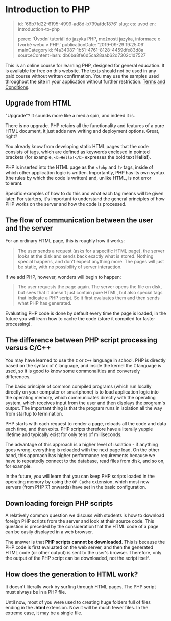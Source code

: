 Introduction to PHP
===================

> id: '66b7fd22-6195-4999-ad8d-b799afdc1876'
> slug:
> 	cs: uvod
> 	en: introduction-to-php
> 
> perex: 'Úvodní tutoriál do jazyka PHP, možnosti jazyka, informace o tvorbě webu v PHP.'
> publicationDate: '2019-09-29 19:25:06'
> mainCategoryId: f4a34087-1b51-4761-8128-4459dfe83d8a
> sourceContentHash: db6ba8fe6d5ca28aab62d7302c1d7527

This is an online course for learning PHP, designed for general education. It is available for free on this website. The texts should not be used in any paid course without written confirmation. You may use the samples used throughout the site in your application without further restriction. [Terms and Conditions](https://baraja.cz/vseobecne-obchodni-podminky).

Upgrade from HTML
--------------

"Upgrade"? It sounds more like a media spin, and indeed it is.

There is no upgrade. PHP retains all the functionality and features of a pure HTML document, it just adds new writing and deployment options. Great, right?

You already know from developing static HTML pages that the code consists of tags, which are defined as keywords enclosed in pointed brackets (for example, `<b>Hello!</b>` expresses the bold text **Hello!**).

PHP is inserted into the HTML page as the `<?php` and `?>` tags, inside of which other application logic is written. Importantly, PHP has its own syntax (the rules by which the code is written) and, unlike HTML, is not error tolerant.

Specific examples of how to do this and what each tag means will be given later. For starters, it's important to understand the general principles of how PHP works on the server and how the code is processed.

The flow of communication between the user and the server
---------------------------------------

For an ordinary HTML page, this is roughly how it works:

> The user sends a request (asks for a specific HTML page), the server looks at the disk and sends back exactly what is stored. Nothing special happens, and don't expect anything more. The pages will just be static, with no possibility of server interaction.

If we add PHP, however, wonders will begin to happen:

> The user requests the page again. The server opens the file on disk, but sees that it doesn't just contain pure HTML, but also special tags that indicate a PHP script. So it first evaluates them and then sends what PHP has generated.

Evaluating PHP code is done by default every time the page is loaded, in the future you will learn how to cache the code (store it compiled for faster processing).

The difference between PHP script processing versus C/C++
------------------------------------------

You may have learned to use the `C` or `C++` language in school. PHP is directly based on the syntax of `C` language, and inside the kernel the `C` language is used, so it is good to know some commonalities and conversely differences.

The basic principle of common compiled programs (which run locally directly on your computer or smartphone) is to load application logic into the operating memory, which communicates directly with the operating system, which receives input from the user and then displays the program's output. The important thing is that the program runs in isolation all the way from startup to termination.

PHP starts with each request to render a page, reloads all the code and data each time, and then exits. PHP scripts therefore have a literally yuppie lifetime and typically exist for only tens of milliseconds.

The advantage of this approach is a higher level of isolation - if anything goes wrong, everything is reloaded with the next page load. On the other hand, this approach has higher performance requirements because we have to repeatedly connect to the database, read files from disk, and so on, for example.

In the future, you will learn that you can keep PHP scripts loaded in the operating memory by using the `OP Cache` extension, which most new servers (from PHP 7.1 onwards) have set in the basic configuration.

Downloading foreign PHP scripts
--------------------------

A relatively common question we discuss with students is how to download foreign PHP scripts from the server and look at their source code. This question is preceded by the consideration that the HTML code of a page can be easily displayed in a web browser.

The answer is that **PHP scripts cannot be downloaded**. This is because the PHP code is first evaluated on the web server, and then the generated HTML code (or other output) is sent to the user's browser. Therefore, only the output of the PHP script can be downloaded, not the script itself.

How does the generation to HTML work?
---------------------------------

It doesn't literally work by surfing through HTML pages. The PHP script must always be in a PHP file.

Until now, most of you were used to creating huge folders full of files ending in the **.html** extension. Now it will be much fewer files. In the extreme case, it may be a single file.
